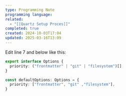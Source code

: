 ```yaml
---
type: Programming Note
programming language: 
related:
  - "[[Quartz Setup Proces]]"
completed: true
created: 2024-10-03T17:04
updated: 2025-03-16T13:09
---
```

Edit line 7 and below like this:
```ts
export interface Options {
  priority: ("frontmatter" | "git" | "filesystem")[]
}

const defaultOptions: Options = {
  priority: ["frontmatter", "git" ,"filesystem"],
}
```
